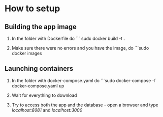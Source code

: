 # How to setup

Building the app image
---

1. In the folder with Dockerfile do ``` sudo docker build -t <any-tag> .

2. Make sure there were no errors and you have the image, do ```sudo docker images

Launching containers
---

1. In the folder with docker-compose.yaml do ```sudo docker-compose -f docker-compose.yaml up

2. Wait for everything to download

3. Try to access both the app and the database - open a browser and type *localhost:8081* and *localhost:3000*

